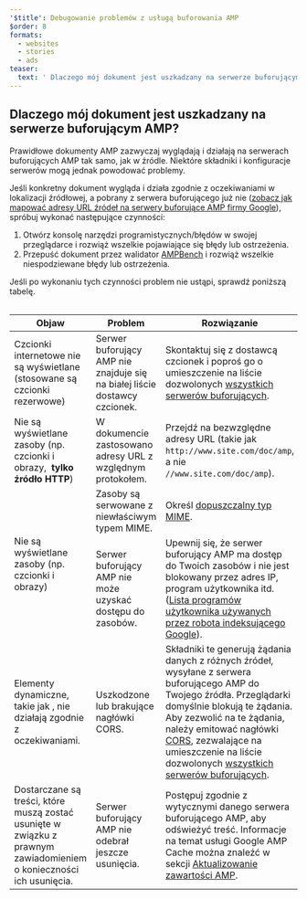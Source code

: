 ```yaml
---
'$title': Debugowanie problemów z usługą buforowania AMP
$order: 8
formats:
  - websites
  - stories
  - ads
teaser:
  text: ' Dlaczego mój dokument jest uszkadzany na serwerze buforującym AMP?'
---
```


<!--
This file is imported from https://github.com/ampproject/amphtml/blob/master/spec/amp-cache-debugging.md.
Please do not change this file.
If you have found a bug or an issue please
have a look and request a pull request there.
-->

## Dlaczego mój dokument jest uszkadzany na serwerze buforującym AMP? <a name="why-is-my-doc-broken-on-an-amp-cache"></a>

Prawidłowe dokumenty AMP zazwyczaj wyglądają i działają na serwerach buforujących AMP tak samo, jak w źródle. Niektóre składniki i konfiguracje serwerów mogą jednak powodować problemy.

Jeśli konkretny dokument wygląda i działa zgodnie z oczekiwaniami w lokalizacji źródłowej, a pobrany z serwera buforującego już nie ([zobacz jak mapować adresy URL źródeł na serwery buforujące AMP firmy Google](https://developers.google.com/amp/cache/overview#amp-cache-url-format)), spróbuj wykonać następujące czynności:

1. Otwórz konsolę narzędzi programistycznych/błędów w swojej przeglądarce i rozwiąż wszelkie pojawiające się błędy lub ostrzeżenia.
2. Przepuść dokument przez walidator [AMPBench](https://ampbench.appspot.com/) i rozwiąż wszelkie niespodziewane błędy lub ostrzeżenia.

Jeśli po wykonaniu tych czynności problem nie ustąpi, sprawdź poniższą tabelę.

<table>
<table>
  <thead>
    <tr>
      <th width="30%">Objaw</th>
      <th width="30%">Problem</th>
      <th width="40%">Rozwiązanie</th>
    </tr>
  </thead>
  <tbody>
    <tr>
      <td>Czcionki internetowe nie są wyświetlane (stosowane są czcionki rezerwowe)</td>
      <td>Serwer buforujący AMP nie znajduje się na białej liście dostawcy czcionek.</td>
      <td>Skontaktuj się z dostawcą czcionek i poproś go o umieszczenie na liście dozwolonych <a href="https://amp.dev/documentation/guides-and-tutorials/learn/amp-caches-and-cors/amp-cors-requests#cors-security-in-amp">wszystkich serwerów buforujących</a>.</td>
    </tr>
    <tr>
      <td>Nie są wyświetlane zasoby (np. czcionki i obrazy, <strong>&nbsp;tylko źródło HTTP</strong>)</td>
      <td>W dokumencie zastosowano adresy URL z względnym protokołem.</td>
      <td>Przejdź na bezwzględne adresy URL (takie jak <code>http://www.site.com/doc/amp</code>, a nie <code>//www.site.com/doc/amp</code>).</td>
    </tr>
    <tr>
      <td rowspan="2">Nie są wyświetlane zasoby (np. czcionki i obrazy)</td>
      <td>Zasoby są serwowane z niewłaściwym typem MIME.</td>
      <td>Określ <a href="https://github.com/ampproject/amphtml/blob/master/spec/amp-cache-guidelines.md#guidelines-accepted-mime-types">dopuszczalny typ MIME</a>.</td>
    </tr>
    <tr>
      <td>Serwer buforujący AMP nie może uzyskać dostępu do zasobów.</td>
      <td>Upewnij się, że serwer buforujący AMP ma dostęp do Twoich zasobów i nie jest blokowany przez adres IP, program użytkownika itd. (<a href="https://support.google.com/webmasters/answer/1061943?hl=en">Lista programów użytkownika używanych przez robota indeksującego Google</a>).</td>
    </tr>
    <tr>
      <td>Elementy dynamiczne, takie jak <code><amp-form></amp-form></code>, <kod><amp-list></amp-list> nie działają zgodnie z oczekiwaniami.</kod>
</td>
      <td>Uszkodzone lub brakujące nagłówki CORS.</td>
      <td>Składniki te generują żądania danych z różnych źródeł, wysyłane z serwera buforującego AMP do Twojego źródła. Przeglądarki domyślnie blokują te żądania. Aby zezwolić na te żądania, należy emitować nagłówki <a href="https://developer.mozilla.org/en-US/docs/Web/HTTP/Access_control_CORS">CORS</a>, zezwalające na umieszczenie na liście dozwolonych <a href="https://amp.dev/documentation/guides-and-tutorials/amp-cors-requests.html">wszystkich serwerów buforujących</a>.</td>
    </tr>
    <tr>
      <td>Dostarczane są treści, które muszą zostać usunięte w związku z prawnym zawiadomieniem o konieczności ich usunięcia.</td>
      <td>Serwer buforujący AMP nie odebrał jeszcze usunięcia.</td>
      <td>Postępuj zgodnie z wytycznymi danego serwera buforującego AMP, aby odświeżyć treść. Informacje na temat usługi Google AMP Cache można znaleźć w sekcji <a href="https://developers.google.com/amp/cache/update-cache">Aktualizowanie zawartości AMP</a>.</td>
    </tr>
</tbody>
</table>

</table>
